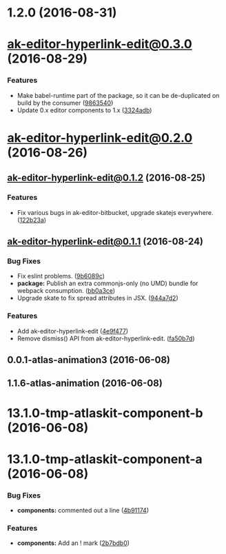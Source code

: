 <a name="1.2.0"></a>
# 1.2.0 (2016-08-31)



<a name="ak-editor-hyperlink-edit@0.3.0"></a>
# ak-editor-hyperlink-edit@0.3.0 (2016-08-29)


### Features

* Make babel-runtime part of the package, so it can be de-duplicated on build by the consumer ([9863540](https://bitbucket.org/atlassian/atlaskit/commits/9863540))
* Update 0.x editor components to 1.x ([3324adb](https://bitbucket.org/atlassian/atlaskit/commits/3324adb))



<a name="ak-editor-hyperlink-edit@0.2.0"></a>
# ak-editor-hyperlink-edit@0.2.0 (2016-08-26)



<a name="ak-editor-hyperlink-edit@0.1.2"></a>
## ak-editor-hyperlink-edit@0.1.2 (2016-08-25)


### Features

* Fix various bugs in ak-editor-bitbucket, upgrade skatejs everywhere. ([122b23a](https://bitbucket.org/atlassian/atlaskit/commits/122b23a))



<a name="ak-editor-hyperlink-edit@0.1.1"></a>
## ak-editor-hyperlink-edit@0.1.1 (2016-08-24)


### Bug Fixes

* Fix eslint problems. ([9b6089c](https://bitbucket.org/atlassian/atlaskit/commits/9b6089c))
* **package:** Publish an extra commonjs-only (no UMD) bundle for webpack consumption. ([bb0a3ce](https://bitbucket.org/atlassian/atlaskit/commits/bb0a3ce))
* Upgrade skate to fix spread attributes in JSX. ([944a7d2](https://bitbucket.org/atlassian/atlaskit/commits/944a7d2))


### Features

* Add ak-editor-hyperlink-edit ([4e9f477](https://bitbucket.org/atlassian/atlaskit/commits/4e9f477))
* Remove dismiss() API from ak-editor-hyperlink-edit. ([fa50b7d](https://bitbucket.org/atlassian/atlaskit/commits/fa50b7d))



<a name="0.0.1-atlas-animation3"></a>
## 0.0.1-atlas-animation3 (2016-06-08)



<a name="1.1.6-atlas-animation"></a>
## 1.1.6-atlas-animation (2016-06-08)



<a name="13.1.0-tmp-atlaskit-component-b"></a>
# 13.1.0-tmp-atlaskit-component-b (2016-06-08)



<a name="13.1.0-tmp-atlaskit-component-a"></a>
# 13.1.0-tmp-atlaskit-component-a (2016-06-08)


### Bug Fixes

* **components:** commented out a line ([4b91174](https://bitbucket.org/atlassian/atlaskit/commits/4b91174))


### Features

* **components:** Add an ! mark ([2b7bdb0](https://bitbucket.org/atlassian/atlaskit/commits/2b7bdb0))



